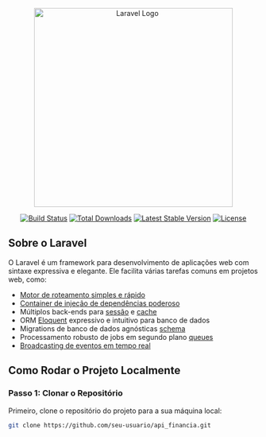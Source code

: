<p align="center"><a href="https://laravel.com" target="_blank"><img src="https://raw.githubusercontent.com/laravel/art/master/logo-lockup/5%20SVG/2%20CMYK/1%20Full%20Color/laravel-logolockup-cmyk-red.svg" width="400" alt="Laravel Logo"></a></p>

<p align="center">
<a href="https://github.com/laravel/framework/actions"><img src="https://github.com/laravel/framework/workflows/tests/badge.svg" alt="Build Status"></a>
<a href="https://packagist.org/packages/laravel/framework"><img src="https://img.shields.io/packagist/dt/laravel/framework" alt="Total Downloads"></a>
<a href="https://packagist.org/packages/laravel/framework"><img src="https://img.shields.io/packagist/v/laravel/framework" alt="Latest Stable Version"></a>
<a href="https://packagist.org/packages/laravel/framework"><img src="https://img.shields.io/packagist/l/laravel/framework" alt="License"></a>
</p>

## Sobre o Laravel

O Laravel é um framework para desenvolvimento de aplicações web com sintaxe expressiva e elegante. Ele facilita várias tarefas comuns em projetos web, como:

- [Motor de roteamento simples e rápido](https://laravel.com/docs/routing)
- [Container de injeção de dependências poderoso](https://laravel.com/docs/container)
- Múltiplos back-ends para [sessão](https://laravel.com/docs/session) e [cache](https://laravel.com/docs/cache)
- ORM [Eloquent](https://laravel.com/docs/eloquent) expressivo e intuitivo para banco de dados
- Migrations de banco de dados agnósticas [schema](https://laravel.com/docs/migrations)
- Processamento robusto de jobs em segundo plano [queues](https://laravel.com/docs/queues)
- [Broadcasting de eventos em tempo real](https://laravel.com/docs/broadcasting)

## Como Rodar o Projeto Localmente

### Passo 1: Clonar o Repositório

Primeiro, clone o repositório do projeto para a sua máquina local:

```bash
git clone https://github.com/seu-usuario/api_financia.git
